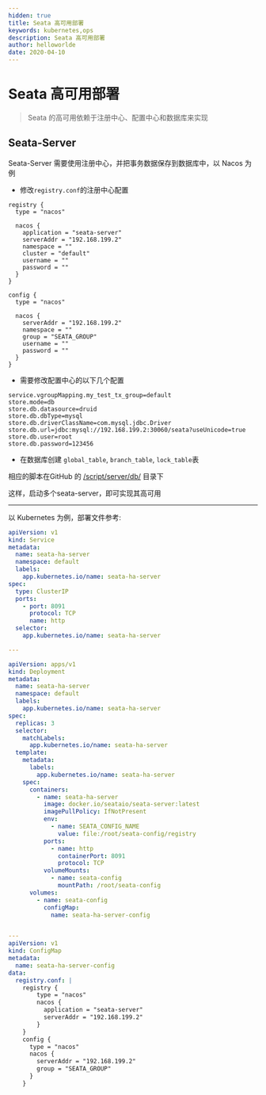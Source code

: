 ```yaml
---
hidden: true
title: Seata 高可用部署
keywords: kubernetes,ops
description: Seata 高可用部署
author: helloworlde
date: 2020-04-10
---
```


# Seata 高可用部署

> Seata 的高可用依赖于注册中心、配置中心和数据库来实现

## Seata-Server

Seata-Server 需要使用注册中心，并把事务数据保存到数据库中，以 Nacos 为例

- 修改`registry.conf`的注册中心配置

```
registry {
  type = "nacos"

  nacos {
    application = "seata-server"
    serverAddr = "192.168.199.2"
    namespace = ""
    cluster = "default"
    username = ""
    password = ""
  }
}

config {
  type = "nacos"
  
  nacos {
    serverAddr = "192.168.199.2"
    namespace = ""
    group = "SEATA_GROUP"
    username = ""
    password = ""
  }
}
```

-  需要修改配置中心的以下几个配置

```
service.vgroupMapping.my_test_tx_group=default
store.mode=db
store.db.datasource=druid
store.db.dbType=mysql
store.db.driverClassName=com.mysql.jdbc.Driver
store.db.url=jdbc:mysql://192.168.199.2:30060/seata?useUnicode=true
store.db.user=root
store.db.password=123456
```

- 在数据库创建 `global_table`, `branch_table`, `lock_table`表

相应的脚本在GitHub 的 [/script/server/db/](https://github.com/seata/seata/tree/develop/script/server/db) 目录下

这样，启动多个seata-server，即可实现其高可用

----

以 Kubernetes 为例，部署文件参考:

```yaml
apiVersion: v1
kind: Service
metadata:
  name: seata-ha-server
  namespace: default
  labels:
    app.kubernetes.io/name: seata-ha-server
spec:
  type: ClusterIP
  ports:
    - port: 8091
      protocol: TCP
      name: http
  selector:
    app.kubernetes.io/name: seata-ha-server

---

apiVersion: apps/v1
kind: Deployment
metadata:
  name: seata-ha-server
  namespace: default
  labels:
    app.kubernetes.io/name: seata-ha-server
spec:
  replicas: 3
  selector:
    matchLabels:
      app.kubernetes.io/name: seata-ha-server
  template:
    metadata:
      labels:
        app.kubernetes.io/name: seata-ha-server
    spec:
      containers:
        - name: seata-ha-server
          image: docker.io/seataio/seata-server:latest
          imagePullPolicy: IfNotPresent
          env:
            - name: SEATA_CONFIG_NAME
              value: file:/root/seata-config/registry
          ports:
            - name: http
              containerPort: 8091
              protocol: TCP
          volumeMounts:
            - name: seata-config
              mountPath: /root/seata-config
      volumes:
        - name: seata-config
          configMap:
            name: seata-ha-server-config


---
apiVersion: v1
kind: ConfigMap
metadata:
  name: seata-ha-server-config
data:
  registry.conf: |
    registry {
        type = "nacos"
        nacos {
          application = "seata-server"
          serverAddr = "192.168.199.2"
        }
    }
    config {
      type = "nacos"
      nacos {
        serverAddr = "192.168.199.2"
        group = "SEATA_GROUP"
      }
    }
```
